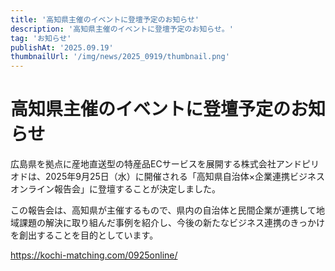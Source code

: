 ```yaml
---
title: '高知県主催のイベントに登壇予定のお知らせ'
description: '高知県主催のイベントに登壇予定のお知らせ。'
tag: 'お知らせ'
publishAt: '2025.09.19'
thumbnailUrl: '/img/news/2025_0919/thumbnail.png'
---
```


# 高知県主催のイベントに登壇予定のお知らせ

広島県を拠点に産地直送型の特産品ECサービスを展開する株式会社アンドピリオドは、2025年9月25日（水）に開催される「高知県自治体×企業連携ビジネス オンライン報告会」に登壇することが決定しました。

この報告会は、高知県が主催するもので、県内の自治体と民間企業が連携して地域課題の解決に取り組んだ事例を紹介し、今後の新たなビジネス連携のきっかけを創出することを目的としています。

https://kochi-matching.com/0925online/
